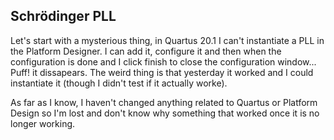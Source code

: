## Schrödinger PLL
Let's start with a mysterious thing, in Quartus 20.1 I can't instantiate a PLL in the Platform Designer. I can add it,
configure it and then when the configuration is done and I click finish to close the configuration window... Puff! it
dissapears. The weird thing is that yesterday it worked and I could instantiate it (though I didn't test if it actually
worke).

As far as I know, I haven't changed anything related to Quartus or Platform Design so I'm lost and don't know why
something that worked once it is no longer working.
